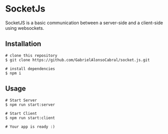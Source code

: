 # SocketJs
  SocketJS is a basic communication between a server-side and a client-side using websockets.

## Installation

```
# clone this repository
$ git clone https://github.com/GabrielAlonsoCabral/socket.js.git

# install dependencies
$ npm i
```

## Usage

```
# Start Server
$ npm run start:server

# Start Client
$ npm run start:client

# Your app is ready :)
```
